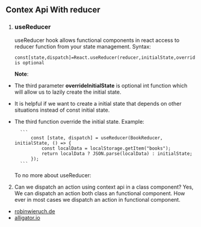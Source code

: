 ## Contex Api With reducer

1. ### useReducer

   useReducer hook allows functional components in react access to reducer function from your state management.
   Syntax:

   ```
   const[state,dispatch]=React.useReducer(reducer,initialState,overrideInitialState);//overrideInitialState is optional
   ```

   **Note**:

- The third parameter **overrideInitialState** is optional int function which will allow us to lazily create the initial state.
- It is helpful if we want to create a initial state that depends on other situations instead of const initial state.
- The third function override the initial state.
  Example:

        ```
            const [state, dispatch] = useReducer(BookReducer, initialState, () => {
                const localData = localStorage.getItem("books");
                return localData ? JSON.parse(localData) : initialState;
            });
        ```

  To no more about useReducer:

2. Can we dispatch an action using context api in a class component?
   Yes, We can dispatch an action both class an functional component. How ever in most cases we dispatch an action in functional component.

- [robinwieruch.de](https://www.robinwieruch.de/react-state-usereducer-usestate-usecontext)
- [alligator.io](https://alligator.io/react/usereducer/)
